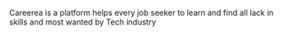 Careerea is a platform helps every job seeker to learn and find all lack in skills and most wanted by Tech industry
